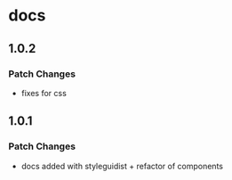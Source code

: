 # docs

## 1.0.2

### Patch Changes

- fixes for css

## 1.0.1

### Patch Changes

- docs added with styleguidist + refactor of components
